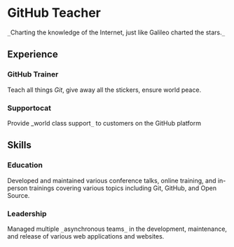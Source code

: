 # GitHub Teacher

`_`Charting the knowledge of the Internet, just like Galileo charted the stars.`_`

## Experience

### GitHub Trainer

Teach all things *Git*, give away all the stickers, ensure world peace.

<!--
  Note here: Learners -- yup, you found the error!
  Course maintainers -- leave the italics with * instead of _ for the error case.
-->

### Supportocat

Provide _world class support`_` to customers on the GitHub platform

## Skills

### Education

Developed and maintained various conference talks, online training, and in-person trainings covering various topics including Git, GitHub, and Open Source.

### Leadership

Managed multiple `_`asynchronous teams`_` in the development, maintenance, and release of various web applications and websites.
